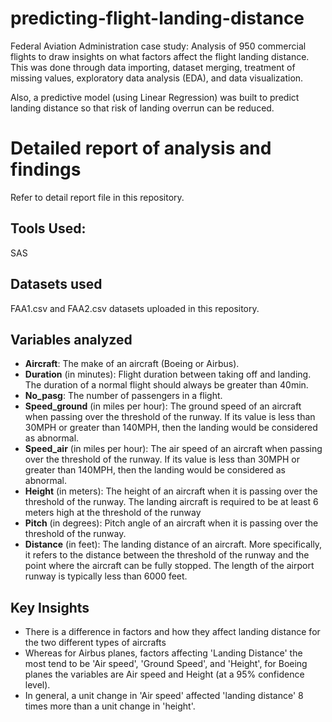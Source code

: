 # predicting-flight-landing-distance
Federal Aviation Administration case study: 
Analysis of 950 commercial flights to draw insights on what factors affect the flight landing distance. This was done through data importing, dataset merging, treatment of missing values, exploratory data analysis (EDA), and data visualization. 

Also, a predictive model (using Linear Regression) was built to predict landing distance so that risk of landing overrun can be reduced. 

# Detailed report of analysis and findings
Refer to detail report file in this repository.

## Tools Used: 
SAS

## Datasets used
FAA1.csv and FAA2.csv datasets uploaded in this repository.


## Variables analyzed
* **Aircraft**: The make of an aircraft (Boeing or Airbus).
* **Duration** (in minutes): Flight duration between taking off and landing. The duration of a normal flight should always be greater than 40min.
* **No_pasg**: The number of passengers in a flight.
* **Speed_ground** (in miles per hour): The ground speed of an aircraft when passing over the threshold of the runway. If its value is less than 30MPH or greater than 140MPH, then the landing would be considered as abnormal.
* **Speed_air** (in miles per hour): The air speed of an aircraft when passing over the threshold of the runway. If its value is less than 30MPH or greater than 140MPH, then the landing would be considered as abnormal.
* **Height** (in meters): The height of an aircraft when it is passing over the threshold of the runway. The landing aircraft is required to be at least 6 meters high at the threshold of the runway
* **Pitch** (in degrees): Pitch angle of an aircraft when it is passing over the threshold of the runway.
* **Distance** (in feet): The landing distance of an aircraft. More specifically, it refers to the distance between the threshold of the runway and the point where the aircraft can be fully stopped. The length of the airport runway is typically less than 6000 feet.


## Key Insights
* There is a difference in factors and how they affect landing distance for the two different types of aircrafts
* Whereas for Airbus planes, factors affecting 'Landing Distance' the most tend to be 'Air speed', 'Ground Speed', and 'Height', for Boeing planes the variables are Air speed and Height (at a 95% confidence level).
* In general, a unit change in 'Air speed' affected 'landing distance' 8 times more than a unit change in 'height'. 
